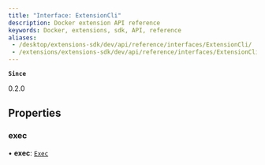 ```yaml
---
title: "Interface: ExtensionCli"
description: Docker extension API reference
keywords: Docker, extensions, sdk, API, reference
aliases: 
 - /desktop/extensions-sdk/dev/api/reference/interfaces/ExtensionCli/
 - /extensions/extensions-sdk/dev/api/reference/interfaces/ExtensionCli/
---
```


**`Since`**

0.2.0

## Properties

### exec

• **exec**: [`Exec`](Exec.md)
